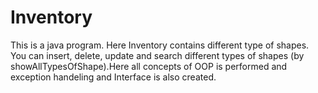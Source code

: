 # Inventory
This is a java program. Here Inventory contains different type of shapes.
You can insert, delete, update and search different types of shapes
(by showAllTypesOfShape).Here all concepts of OOP is performed and 
exception handeling and Interface is also created.
